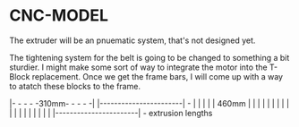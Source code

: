 # CNC-MODEL
The extruder will be an pnuematic system, that's not designed yet.

The tightening system for the belt is going to be changed to something a bit sturdier. I might make some sort of way to integrate the motor into the T-Block replacement. Once we get the frame bars, I will come up with a way to atatch these blocks to the frame.


|- - - - -310mm- - - - -|
|-----------------------|   -
|                       |   |
|                       | 460mm
|                       |   |
|                       |   |
|                       |   |
|                       |   |
|                       |   |
|                       |   |
|-----------------------|   -
extrusion lengths
